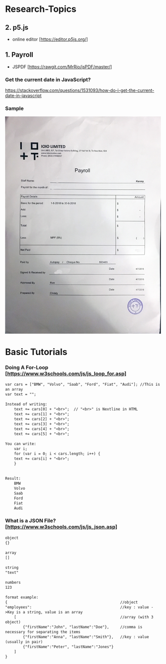 # Research-Topics
## 2. p5.js
* online editor [https://editor.p5js.org/]

## 1. Payroll
* JSPDF [https://rawgit.com/MrRio/jsPDF/master/]

### Get the current date in JavaScript?
https://stackoverflow.com/questions/1531093/how-do-i-get-the-current-date-in-javascript

### Sample
![alt text](https://github.com/ioio-creative/Research-Together/blob/master/reference/Payroll%20Example.jpg)

# Basic Tutorials

### Doing A For-Loop [https://www.w3schools.com/js/js_loop_for.asp]
```
var cars = ["BMW", "Volvo", "Saab", "Ford", "Fiat", "Audi"]; //This is an array
var text = "";

Instead of writing:
    text += cars[0] + "<br>";  // "<br>" is Nextline in HTML
    text += cars[1] + "<br>"; 
    text += cars[2] + "<br>"; 
    text += cars[3] + "<br>"; 
    text += cars[4] + "<br>"; 
    text += cars[5] + "<br>";

You can write:
    var i;
    for (var i = 0; i < cars.length; i++) { 
    text += cars[i] + "<br>";
    }


Result:
    BMW
    Volvo
    Saab
    Ford
    Fiat
    Audi
```

### What is a JSON File? [https://www.w3schools.com/js/js_json.asp]
```
object
{}

array
[]

string
"text"

numbers
123

format example:
{                                                   //object
"employees":                                        //key : value ->Key is a string, value is an array
    [                                               //array (with 3 object)
        {"firstName":"John", "lastName":"Doe"},     //comma is necessary for separating the items
        {"firstName":"Anna", "lastName":"Smith"},   //key : value (usually in pair)
        {"firstName":"Peter", "lastName":"Jones"}
    ]
}

```



